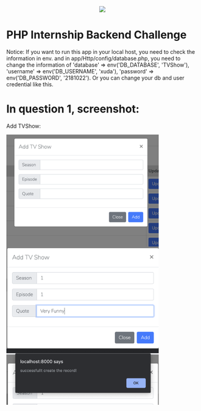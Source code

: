 <p align="center"><img src="https://res.cloudinary.com/dtfbvvkyp/image/upload/v1566331377/laravel-logolockup-cmyk-red.svg" width="400"></p>



<h1>PHP Internship Backend Challenge</h1>


<p>Notice: If you want to run this app in your local host, you need to check the information in env. and in app/Http/config/database.php, you need to change the information of  'database' => env('DB_DATABASE', 'TVShow'),
'username' => env('DB_USERNAME', 'xuda'), 'password' => env('DB_PASSWORD', '2181022'). Or you can change your db and user credential like this.
</p>
<h1>In question 1, screenshot:</h1>
<p>Add TVShow:</p>
<img style='float:left' src="Screen Shot 2020-03-09 at 3.09.14 PM.png" width='400px'>
<img style='float:left' src="Screen Shot 2020-03-09 at 3.10.14 PM.png" width='400px'>
<img style='float:left' src="Screen Shot 2020-03-09 at 3.10.21 PM.png" width='400px'>






